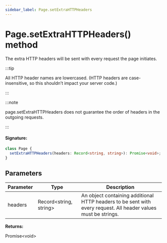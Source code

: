 ```yaml
---
sidebar_label: Page.setExtraHTTPHeaders
---
```


# Page.setExtraHTTPHeaders() method

The extra HTTP headers will be sent with every request the page initiates.

:::tip

All HTTP header names are lowercased. (HTTP headers are case-insensitive, so this shouldn’t impact your server code.)

:::

:::note

page.setExtraHTTPHeaders does not guarantee the order of headers in the outgoing requests.

:::

#### Signature:

```typescript
class Page {
  setExtraHTTPHeaders(headers: Record<string, string>): Promise<void>;
}
```

## Parameters

| Parameter | Type                         | Description                                                                                                    |
| --------- | ---------------------------- | -------------------------------------------------------------------------------------------------------------- |
| headers   | Record&lt;string, string&gt; | An object containing additional HTTP headers to be sent with every request. All header values must be strings. |

**Returns:**

Promise&lt;void&gt;
